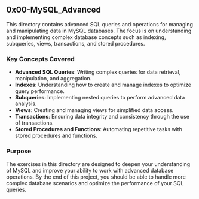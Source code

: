 ## 0x00-MySQL_Advanced

This directory contains advanced SQL queries and operations for managing and manipulating data in MySQL databases. The focus is on understanding and implementing complex database concepts such as indexing, subqueries, views, transactions, and stored procedures.

### Key Concepts Covered

- **Advanced SQL Queries**: Writing complex queries for data retrieval, manipulation, and aggregation.
- **Indexes**: Understanding how to create and manage indexes to optimize query performance.
- **Subqueries**: Implementing nested queries to perform advanced data analysis.
- **Views**: Creating and managing views for simplified data access.
- **Transactions**: Ensuring data integrity and consistency through the use of transactions.
- **Stored Procedures and Functions**: Automating repetitive tasks with stored procedures and functions.

### Purpose

The exercises in this directory are designed to deepen your understanding of MySQL and improve your ability to work with advanced database operations. By the end of this project, you should be able to handle more complex database scenarios and optimize the performance of your SQL queries.

